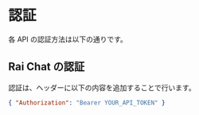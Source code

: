 # 認証

各 API の認証方法は以下の通りです。

## Rai Chat の認証

認証は、ヘッダーに以下の内容を追加することで行います。

```json
{ "Authorization": "Bearer YOUR_API_TOKEN" }
```